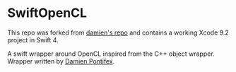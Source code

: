 # SwiftOpenCL

This repo was forked from [damien's repo](https://github.com/damienpontifex/SwiftOpenCL) and contains a working Xcode 9.2 project in Swift 4.

A swift wrapper around OpenCL inspired from the C++ object wrapper. Wrapper written by [Damien Pontifex](https://github.com/damienpontifex).

